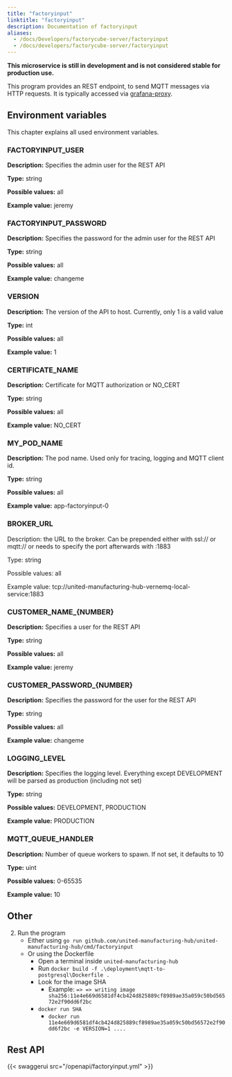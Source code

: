 ```yaml
---
title: "factoryinput"
linktitle: "factoryinput"
description: Documentation of factoryinput
aliases:
  - /docs/Developers/factorycube-server/factoryinput
  - /docs/developers/factorycube-server/factoryinput
---
```


**This microservice is still in development and is not considered stable for production use.**

This program provides an REST endpoint, to send MQTT messages via HTTP requests. It is typically accessed via [grafana-proxy](../grafana-proxy).

## Environment variables

This chapter explains all used environment variables.

### FACTORYINPUT_USER

**Description:** Specifies the admin user for the REST API 

**Type:** string

**Possible values:** all

**Example value:**  jeremy

### FACTORYINPUT_PASSWORD

**Description:** Specifies the password for the admin user for the REST API 

**Type:** string

**Possible values:** all

**Example value:**  changeme

### VERSION

**Description:** The version of the API to host. Currently, only 1 is a valid value

**Type:** int

**Possible values:** all

**Example value:**  1

### CERTIFICATE_NAME

**Description:** Certificate for MQTT authorization or NO_CERT

**Type:** string

**Possible values:** all

**Example value:** NO_CERT 

### MY_POD_NAME

**Description:** The pod name. Used only for tracing, logging and  MQTT client id. 

**Type:** string

**Possible values:** all 

**Example value:** app-factoryinput-0 

### BROKER_URL 

Description: the URL to the broker. Can be prepended either with ssl:// or mqtt:// or needs to specify the port afterwards with :1883 

Type: string

Possible values: all

Example value: tcp://united-manufacturing-hub-vernemq-local-service:1883

### CUSTOMER_NAME_{NUMBER}

**Description:** Specifies a user for the REST API 

**Type:** string

**Possible values:** all

**Example value:**  jeremy

### CUSTOMER_PASSWORD_{NUMBER}

**Description:** Specifies the password for the user for the REST API 

**Type:** string

**Possible values:** all

**Example value:**  changeme

### LOGGING_LEVEL

**Description:** Specifies the logging level. Everything except DEVELOPMENT will be parsed as production (including not set)

**Type:** string

**Possible values:** DEVELOPMENT, PRODUCTION

**Example value:**  PRODUCTION


### MQTT_QUEUE_HANDLER

**Description:** Number of queue workers to spawn. If not set, it defaults to 10

**Type:** uint

**Possible values:** 0-65535

**Example value:**  10

## Other

2) Run the program
   - Either using `go run github.com/united-manufacturing-hub/united-manufacturing-hub/cmd/factoryinput`
   - Or using the Dockerfile
      - Open a terminal inside `united-manufacturing-hub`
      - Run `docker build -f .\deployment\mqtt-to-postgresql\Dockerfile .`
      - Look for the image SHA 
        - Example: `=> => writing image sha256:11e4e669d6581df4cb424d825889cf8989ae35a059c50bd56572e2f90dd6f2bc`
      - `docker run SHA`
        - `docker run 11e4e669d6581df4cb424d825889cf8989ae35a059c50bd56572e2f90dd6f2bc -e VERSION=1 ....`



## Rest API 
{{< swaggerui src="/openapi/factoryinput.yml" >}}
